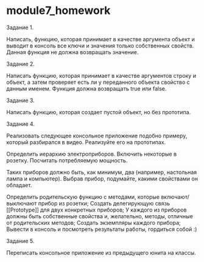 # module7_homework

Задание 1.

Написать, функцию, которая принимает в качестве аргумента объект и 
выводит в консоль все ключи и значения только собственных свойств. 
Данная функция не должна возвращать значение.

Задание 2.

Написать функцию, которая принимает в качестве аргументов строку и 
объект, а затем проверяет есть ли у переданного объекта свойство с данным именем. 
Функция должна возвращать true или false.

Задание 3.

Написать функцию, которая создает пустой объект, но без прототипа.

Задание 4.

Реализовать следующее консольное приложение подобно примеру, который разбирался в видео. 
Реализуйте его на прототипах.

Определить иерархию электроприборов. 
Включить некоторые в розетку. Посчитать потребляемую мощность. 

Таких приборов должно быть, как минимум, два (например, настольная лампа и компьютер). 
Выбрав прибор, подумайте, какими свойствами он обладает.

Определить родительскую функцию с методами, которые включают/выключают прибор из розетки;
Создать делегирующую связь [[Prototype]] для двух конкретных приборов;
У каждого из приборов должны быть собственные свойства и, желательно, методы, отличные от родительских методов;
Создать экземпляры каждого прибора;
Вывести в консоль и посмотреть результаты работы, гордиться собой :)

Задание 5.

Переписать консольное приложение из предыдущего юнита на классы.
